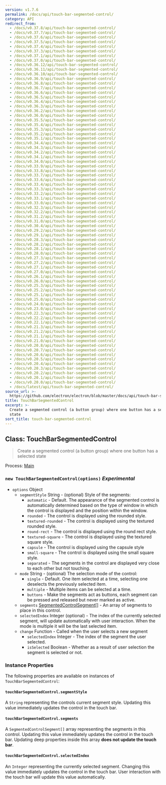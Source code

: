 ```yaml
---
version: v1.7.6
permalink: /docs/api/touch-bar-segmented-control/
category: API
redirect_from:
  - /docs/v0.37.8/api/touch-bar-segmented-control/
  - /docs/v0.37.7/api/touch-bar-segmented-control/
  - /docs/v0.37.6/api/touch-bar-segmented-control/
  - /docs/v0.37.5/api/touch-bar-segmented-control/
  - /docs/v0.37.4/api/touch-bar-segmented-control/
  - /docs/v0.37.3/api/touch-bar-segmented-control/
  - /docs/v0.37.1/api/touch-bar-segmented-control/
  - /docs/v0.37.0/api/touch-bar-segmented-control/
  - /docs/v0.36.12/api/touch-bar-segmented-control/
  - /docs/v0.36.11/api/touch-bar-segmented-control/
  - /docs/v0.36.10/api/touch-bar-segmented-control/
  - /docs/v0.36.9/api/touch-bar-segmented-control/
  - /docs/v0.36.8/api/touch-bar-segmented-control/
  - /docs/v0.36.7/api/touch-bar-segmented-control/
  - /docs/v0.36.6/api/touch-bar-segmented-control/
  - /docs/v0.36.5/api/touch-bar-segmented-control/
  - /docs/v0.36.4/api/touch-bar-segmented-control/
  - /docs/v0.36.3/api/touch-bar-segmented-control/
  - /docs/v0.36.2/api/touch-bar-segmented-control/
  - /docs/v0.36.0/api/touch-bar-segmented-control/
  - /docs/v0.35.5/api/touch-bar-segmented-control/
  - /docs/v0.35.4/api/touch-bar-segmented-control/
  - /docs/v0.35.3/api/touch-bar-segmented-control/
  - /docs/v0.35.2/api/touch-bar-segmented-control/
  - /docs/v0.35.1/api/touch-bar-segmented-control/
  - /docs/v0.34.4/api/touch-bar-segmented-control/
  - /docs/v0.34.3/api/touch-bar-segmented-control/
  - /docs/v0.34.2/api/touch-bar-segmented-control/
  - /docs/v0.34.1/api/touch-bar-segmented-control/
  - /docs/v0.34.0/api/touch-bar-segmented-control/
  - /docs/v0.33.9/api/touch-bar-segmented-control/
  - /docs/v0.33.8/api/touch-bar-segmented-control/
  - /docs/v0.33.7/api/touch-bar-segmented-control/
  - /docs/v0.33.6/api/touch-bar-segmented-control/
  - /docs/v0.33.4/api/touch-bar-segmented-control/
  - /docs/v0.33.3/api/touch-bar-segmented-control/
  - /docs/v0.33.2/api/touch-bar-segmented-control/
  - /docs/v0.33.1/api/touch-bar-segmented-control/
  - /docs/v0.33.0/api/touch-bar-segmented-control/
  - /docs/v0.32.3/api/touch-bar-segmented-control/
  - /docs/v0.32.2/api/touch-bar-segmented-control/
  - /docs/v0.31.2/api/touch-bar-segmented-control/
  - /docs/v0.31.0/api/touch-bar-segmented-control/
  - /docs/v0.30.4/api/touch-bar-segmented-control/
  - /docs/v0.29.2/api/touch-bar-segmented-control/
  - /docs/v0.29.1/api/touch-bar-segmented-control/
  - /docs/v0.28.3/api/touch-bar-segmented-control/
  - /docs/v0.28.2/api/touch-bar-segmented-control/
  - /docs/v0.28.1/api/touch-bar-segmented-control/
  - /docs/v0.28.0/api/touch-bar-segmented-control/
  - /docs/v0.27.3/api/touch-bar-segmented-control/
  - /docs/v0.27.2/api/touch-bar-segmented-control/
  - /docs/v0.27.1/api/touch-bar-segmented-control/
  - /docs/v0.27.0/api/touch-bar-segmented-control/
  - /docs/v0.26.1/api/touch-bar-segmented-control/
  - /docs/v0.26.0/api/touch-bar-segmented-control/
  - /docs/v0.25.3/api/touch-bar-segmented-control/
  - /docs/v0.25.2/api/touch-bar-segmented-control/
  - /docs/v0.25.1/api/touch-bar-segmented-control/
  - /docs/v0.25.0/api/touch-bar-segmented-control/
  - /docs/v0.24.0/api/touch-bar-segmented-control/
  - /docs/v0.23.0/api/touch-bar-segmented-control/
  - /docs/v0.22.3/api/touch-bar-segmented-control/
  - /docs/v0.22.2/api/touch-bar-segmented-control/
  - /docs/v0.22.1/api/touch-bar-segmented-control/
  - /docs/v0.21.3/api/touch-bar-segmented-control/
  - /docs/v0.21.2/api/touch-bar-segmented-control/
  - /docs/v0.21.1/api/touch-bar-segmented-control/
  - /docs/v0.21.0/api/touch-bar-segmented-control/
  - /docs/v0.20.8/api/touch-bar-segmented-control/
  - /docs/v0.20.7/api/touch-bar-segmented-control/
  - /docs/v0.20.6/api/touch-bar-segmented-control/
  - /docs/v0.20.5/api/touch-bar-segmented-control/
  - /docs/v0.20.4/api/touch-bar-segmented-control/
  - /docs/v0.20.3/api/touch-bar-segmented-control/
  - /docs/v0.20.2/api/touch-bar-segmented-control/
  - /docs/v0.20.1/api/touch-bar-segmented-control/
  - /docs/v0.20.0/api/touch-bar-segmented-control/
  - /docs/latest/api/touch-bar-segmented-control/
source_url: >-
  https://github.com/electron/electron/blob/master/docs/api/touch-bar-segmented-control.md
title: TouchBarSegmentedControl
excerpt: >-
  Create a segmented control (a button group) where one button has a selected
  state
sort_title: touch-bar-segmented-control
---
```




<!--


                                      ::::
                                    :o+//+o:
                                    +o    oo-
                                    :o+//oo/+o/
                                      -::-   -oo:
                                               /s/
                      -::::::::-                :s/  :::--
                  :+oo+////////+:        -:/+oo/ :s:-///++oo+:
                /o+:                -/+oo+/:-     +o-      -:+o:
               /s:              -:+o+/:           -o+         :s/
              -s/            -/oo/:                /s-         +s-
              -s/         -/oo/-                   -s/         /s-
               oo       :+o/-                       oo         oo
               -s/    :oo/                          /s-       /s-
                :s/ :oo:              -::-          /s-      /s:
                  -+o/               /ssss/         :s:    -+o-
                 :o+--               /ssss/         :s:   :o+-
                :s/  +o:              -::-          /s-   --
               -s/    :+o/-                         /s-
               oo       -+o+-                       oo
              -s/         -/oo/-                   -s/
             -+soo+:         -/oo/:                /s-      /oooo+-
             o+   :s:           -:+o+/:-          -o+      /s:  -oo
             oo:--/s:       ::      -:+oo+/:-     -/-      /s/--:o+
              :+++/-        :s:          -:/+ooo++//////++oo//+o+:
                             /s:                --::::::--
                              /s/              /s-
                               :oo:          :oo:
                                 /oo/-    -/oo/
                                   -/+oooo+/-





                   _______  _______  _______  _______  __
                  |       ||       ||       ||       ||  |
                  |  _____||_     _||   _   ||    _  ||  |
                  | |_____   |   |  |  | |  ||   |_| ||  |
                  |_____  |  |   |  |  |_|  ||    ___||__|
                   _____| |  |   |  |       ||   |     __
                  |_______|  |___|  |_______||___|    |__|


    This file is generated automatically, so it should not be edited.

    To make changes, head over to the electron/electron repository:

    https://github.com/electron/electron/blob/master/docs/api/touch-bar-segmented-control.md

    Thanks!

-->
## Class: TouchBarSegmentedControl

> Create a segmented control (a button group) where one button has a selected state

Process: [Main]({{site.baseurl}}/docs/tutorial/quick-start#main-process)

### `new TouchBarSegmentedControl(options)` _Experimental_

*   `options` Object
    *   `segmentStyle` String - (optional) Style of the segments:
        *   `automatic` - Default. The appearance of the segmented control is automatically determined based on the type of window in which the control is displayed and the position within the window.
        *   `rounded` - The control is displayed using the rounded style.
        *   `textured-rounded` - The control is displayed using the textured rounded style.
        *   `round-rect` - The control is displayed using the round rect style.
        *   `textured-square` - The control is displayed using the textured square style.
        *   `capsule` - The control is displayed using the capsule style
        *   `small-square` - The control is displayed using the small square style.
        *   `separated` - The segments in the control are displayed very close to each other but not touching.
    *   `mode` String - (optional) The selection mode of the control:
        *   `single` - Default. One item selected at a time, selecting one deselects the previously selected item.
        *   `multiple` - Multiple items can be selected at a time.
        *   `buttons` - Make the segments act as buttons, each segment can be pressed and released but never marked as active.
    *   `segments` [SegmentedControlSegment[]]({{site.baseurl}}/docs/api/structures/segmented-control-segment) - An array of segments to place in this control.
    *   `selectedIndex` Integer (optional) - The index of the currently selected segment, will update automatically with user interaction. When the mode is multiple it will be the last selected item.
    *   `change` Function - Called when the user selects a new segment
        *   `selectedIndex` Integer - The index of the segment the user selected.
        *   `isSelected` Boolean - Whether as a result of user selection the segment is selected or not.

### Instance Properties

The following properties are available on instances of `TouchBarSegmentedControl`:

#### `touchBarSegmentedControl.segmentStyle`

A `String` representing the controls current segment style. Updating this value immediately updates the control in the touch bar.

#### `touchBarSegmentedControl.segments`

A `SegmentedControlSegment[]` array representing the segments in this control. Updating this value immediately updates the control in the touch bar. Updating deep properties inside this array **does not update the touch bar**.

#### `touchBarSegmentedControl.selectedIndex`

An `Integer` representing the currently selected segment. Changing this value immediately updates the control in the touch bar. User interaction with the touch bar will update this value automatically.
